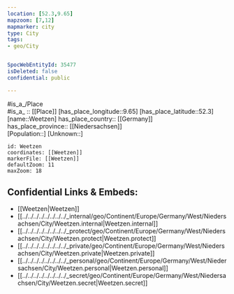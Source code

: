 ```yaml
---
location: [52.3,9.65] 
mapzoom: [7,12] 
mapmarker: city 
type: City
tags:
- geo/City


SpocWebEntityId: 35477
isDeleted: false
confidential: public

---
```

#is_a_/Place  
#is_a_ :: [[Place]] 
[has_place_longitude::9.65] 
[has_place_latitude::52.3] 
[name::Weetzen] 
has_place_country:: [[Germany]]  
has_place_province:: [[Niedersachsen]]  
[Population::] 
[Unknown::] 


```leaflet
id: Weetzen
coordinates: [[Weetzen]] 
markerFile: [[Weetzen]] 
defaultZoom: 11 
maxZoom: 18
```


## Confidential Links & Embeds: 
- [[Weetzen|Weetzen]]  
- [[../../../../../../../../_internal/geo/Continent/Europe/Germany/West/Niedersachsen/City/Weetzen.internal|Weetzen.internal]] 
- [[../../../../../../../../_protect/geo/Continent/Europe/Germany/West/Niedersachsen/City/Weetzen.protect|Weetzen.protect]] 
- [[../../../../../../../../_private/geo/Continent/Europe/Germany/West/Niedersachsen/City/Weetzen.private|Weetzen.private]] 
- [[../../../../../../../../_personal/geo/Continent/Europe/Germany/West/Niedersachsen/City/Weetzen.personal|Weetzen.personal]] 
- [[../../../../../../../../_secret/geo/Continent/Europe/Germany/West/Niedersachsen/City/Weetzen.secret|Weetzen.secret]] 
